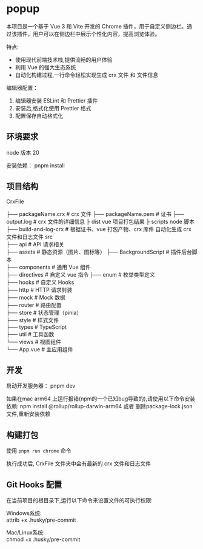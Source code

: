 # popup

本项目是一个基于 Vue 3 和 Vite 开发的 Chrome 插件，用于自定义侧边栏。通过该插件，用户可以在侧边栏中展示个性化内容，提高浏览体验。

特点:

- 使用现代前端技术栈,提供流畅的用户体验
- 利用 Vue 的强大生态系统
- 自动化构建过程,一行命令轻松实现生成 crx 文件 和 文件信息

编辑器配置：

1. 编辑器安装 ESLint 和 Prettier 插件
2. 安装后,格式化使用 Prettier 格式
3. 配置保存自动格式化

## 环境要求

node 版本 20

安装依赖：
pnpm install

## 项目结构

CrxFile

├── packageName.crx # crx 文件
├── packageName.pem # 证书
├── output.log # crx 文件的详细信息
├
dist vue 项目打包结果
├
scripts node 脚本
├── build-and-log-crx # 根据证书、vue 打包产物、crx 库件 自动化生成 crx 文件和日志文件
src  
├── api # API 请求相关  
├── assets # 静态资源（图片、图标等）
├── BackgroundScript # 插件后台脚本  
├── components # 通用 Vue 组件  
├── directives # 自定义 vue 指令
├── enum # 枚举类型定义  
├── hooks # 自定义 Hooks  
├── http # HTTP 请求封装  
├── mock # Mock 数据  
├── router # 路由配置  
├── store # 状态管理（pinia）  
├── style # 样式文件  
├── types # TypeScript  
├── util # 工具函数  
└── views # 视图组件  
 └── App.vue # 主应用组件

## 开发

启动开发服务器：
pnpm dev

如果在mac arm64 上运行报错(npm的一个已知bug导致的),请使用以下命令安装依赖:
npm install @rollup/rollup-darwin-arm64
或者
删除package-lock.json文件,重新安装依赖

## 构建打包

使用 `pnpm run chrome` 命令

执行成功后, CrxFile 文件夹中会有最新的 crx 文件和日志文件

## Git Hooks 配置

在当前项目的根目录下,运行以下命令来设置文件的可执行权限:

Windows系统:  
attrib +x .husky/pre-commit

Mac/Linux系统:  
chmod +x .husky/pre-commit
